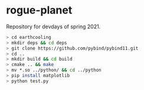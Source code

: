 # rogue-planet

Repository for devdays of spring 2021.
```bash
> cd earthcooling
> mkdir deps && cd deps
> git clone https://github.com/pybind/pybind11.git
> cd ..
> mkdir build && cd build
> cmake .. && make
> mv *.so ../python/ && cd ../python
> pip install matplotlib
> python test.py
```
